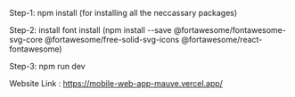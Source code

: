 Step-1: npm install (for installing all the neccassary packages)

Step-2: install font install (npm install --save @fortawesome/fontawesome-svg-core @fortawesome/free-solid-svg-icons @fortawesome/react-fontawesome)

Step-3: npm run dev

Website Link : https://mobile-web-app-mauve.vercel.app/
